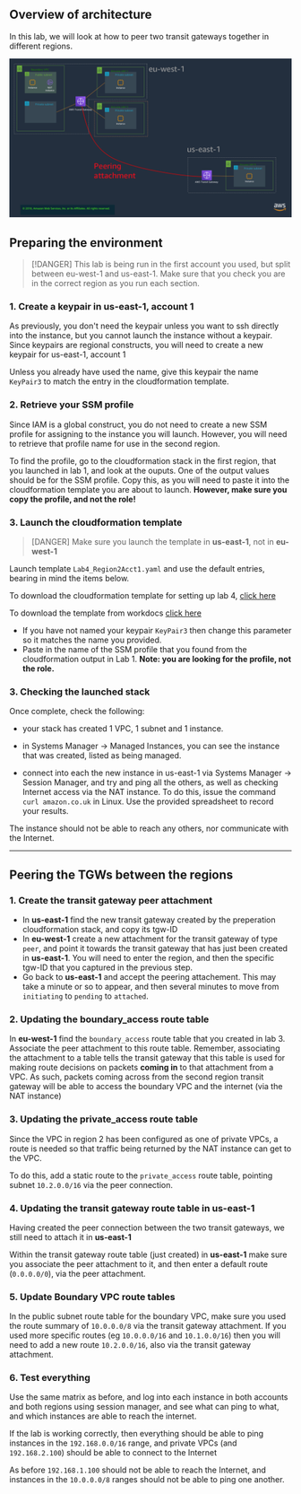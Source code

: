 ## Overview of architecture

In this lab, we will look at how to peer two transit gateways together in different regions.

![Lab4 Architecture](img/lab4.png)

## Preparing the environment

> [!DANGER]
>This lab is being run in the first account you used, but split between eu-west-1 and us-east-1. Make sure that you check you are in the correct region as you run each section.

### 1. Create a keypair in us-east-1, account 1

As previously, you don't need the keypair unless you want to ssh directly into the instance, but you cannot launch the instance without a keypair. Since keypairs are regional constructs, you will need to create a new keypair for us-east-1, account 1

Unless you already have used the name, give this keypair the name `KeyPair3` to match the entry in the cloudformation template.

### 2. Retrieve your SSM profile

Since IAM is a global construct, you do not need to create a new SSM profile for assigning to the instance you will launch. However, you will need to retrieve that profile name for use in the second region.

To find the profile, go to the cloudformation stack in the first region, that you launched in lab 1, and look at the ouputs. One of the output values should be for the SSM profile. Copy this, as you will need to paste it into the cloudformation template you are about to launch. **However, make sure you copy the profile, and not the role!**

### 3. Launch the cloudformation template

> [DANGER]
> Make sure you launch the template in **us-east-1**, not in **eu-west-1**

Launch template `Lab4_Region2Acct1.yaml` and use the default entries, bearing in mind the items below.

To download the cloudformation template for setting up lab 4, [click here](https://networking-workshop.s3-eu-west-1.amazonaws.com/Lab4_Region2Acct1.yaml)

To download the template from workdocs [click here](https://amazon.awsapps.com/workdocs/index.html#/document/d9911eac05eeb217ec174cd141b1bb4fffb40777b9986f3a2b2b978882e12e07)

* If you have not named your keypair `KeyPair3` then change this parameter so it matches the name you provided.
* Paste in the name of the SSM profile that you found from the cloudformation output in Lab 1. **Note: you are looking for the profile, not the role.**

### 3. Checking the launched stack

Once complete, check the following:

* your stack has created 1 VPC, 1 subnet and 1 instance.

* in Systems Manager -> Managed Instances, you can see the instance that was created, listed as being managed.

* connect into each the new instance in us-east-1 via Systems Manager -> Session Manager, and try and ping all the others, as well as checking Internet access via the NAT instance. To do this, issue the command `curl amazon.co.uk` in Linux. Use the provided spreadsheet to record your results.

The instance should not be able to reach any others, nor communicate with the Internet.

---

## Peering the TGWs between the regions

### 1. Create the transit gateway peer attachment

* In **us-east-1** find the new transit gateway created by the preperation cloudformation stack, and copy its tgw-ID
* In **eu-west-1** create a new attachment for the transit gateway of type `peer`, and point it towards the transit gateway that has just been created in **us-east-1**. You will need to enter the region, and then the specific tgw-ID that you captured in the previous step.
* Go back to **us-east-1** and accept the peering attachement. This may take a minute or so to appear, and then several minutes to move from `initiating` to `pending` to `attached`.

### 2. Updating the boundary_access route table

In **eu-west-1** find the `boundary_access` route table that you created in lab 3.  Associate the peer attachment to this route table. Remember, associating the attachment to a table tells the transit gateway that this table is used for making route decisions on packets **coming in** to that attachment from a VPC. As such, packets coming across from the second region transit gateway will be able to access the boundary VPC and the internet (via the NAT instance)

### 3. Updating the private_access route table

Since the VPC in region 2 has been configured as one of private VPCs, a route is needed so that traffic being returned by the NAT instance can get to the VPC. 

To do this, add a static route to the `private_access` route table, pointing subnet `10.2.0.0/16` via the peer connection.

### 4. Updating the transit gateway route table in us-east-1

Having created the peer connection between the two transit gateways, we still need to attach it in **us-east-1**

Within the transit gateway route table (just created) in **us-east-1** make sure you associate the peer attachment to it, and then enter a default route (`0.0.0.0/0`), via the peer attachment.

### 5. Update Boundary VPC route tables

In the public subnet route table for the boundary VPC, make sure you used the route summary of `10.0.0.0/8` via the transit gateway attachment. If you used more specific routes (eg `10.0.0.0/16` and `10.1.0.0/16`) then you will need to add a new route `10.2.0.0/16`, also via the transit gateway attachment.

### 6. Test everything

Use the same matrix as before, and log into each instance in both accounts and both regions using session manager, and see what can ping to what, and which instances are able to reach the internet.

If the lab is working correctly, then everything should be able to ping instances in the `192.168.0.0/16` range, and private VPCs (and `192.168.2.100`) should be able to connect to the Internet

As before `192.168.1.100` should not be able to reach the Internet, and instances in the `10.0.0.0/8` ranges should not be able to ping one another.

